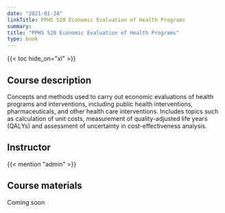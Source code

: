 ```yaml
---
date: "2021-01-24"
linkTitle: PPHS 528 Economic Evaluation of Health Programs
summary: 
title: "PPHS 528 Economic Evaluation of Health Programs"
type: book
---
```


{{< toc hide_on="xl" >}}

## Course description

Concepts and methods used to carry out economic evaluations of health programs and interventions, including public health interventions, pharmaceuticals, and other health care interventions. Includes topics such as calculation of unit costs, measurement of quality-adjusted life years (QALYs) and assessment of uncertainty in cost-effectiveness analysis.

## Instructor

{{< mention "admin" >}}

## Course materials

Coming soon
